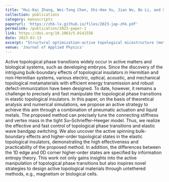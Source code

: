 ```yaml
---
title: "Hui-Kai Zhang, Wei-Tong Chen, Shi-Hao Xu, Jian Wu, Bo Li, and Xi-Qiao Feng. (2023). Active topological phase transitions in high-order elastic topological insulators driven by pneumatic methods and liquid metals. Journal of Applied Physics 133: 104504."
collection: publications
category: manuscripts
paperurl: 'https://zhk-lx.github.io/files/2023-jap-zhk.pdf'
permalink: /publication/2023-paper-1
link: https://doi.org/10.1063/5.0141556
date: 2023-03-13
excerpt: "Structural optimization-active topological micostructure (metamaterials)<br/><img src='/images/2023-jap-zhk.png'>"
venue: 'Journal of Applied Physics'
---
```


Active topological phase transitions widely occur in active matters and biological systems, such as developing embryos. Since the discovery of the intriguing bulk-boundary effects of topological insulators in Hermitian and non-Hermitian systems, various electric, optical, acoustic, and mechanical topological metamaterials with efficient energy transmission and robust defect-immunization have been designed. To date, however, it remains a challenge to precisely and fast manipulate the topological phase transitions in elastic topological insulators. In this paper, on the basis of theoretical analysis and numerical simulations, we propose an active strategy to achieve this aim through a combination of pneumatic actuation and liquid metals. The proposed method can precisely tune the connecting stiffness and vertex mass in the tight Su–Schrieffer–Heeger model. Thus, we realize the effective and fast control of topological phase transitions and elastic wave bandgap switching. We also uncover the active spinning bulk-boundary effects and higher-order topological states in the elastic topological insulators, demonstrating the high effectiveness and practicability of the proposed method. In addition, the differences between the 1D edge and 0D corner higher-order states are specified by information entropy theory. This work not only gains insights into the active manipulation of topological phase transitions but also inspires novel strategies to design active topological materials through untethered methods, e.g., magnetism or biological cells.